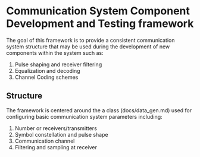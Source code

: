# Communication System Component Development and Testing framework

The goal of this framework is to provide a consistent communication system structure that may be used during the development of new components within the system such as:

1.  Pulse shaping and receiver filtering
2.  Equalization and decoding
3.  Channel Coding schemes


## Structure
The framework is centered around the a class (docs/data_gen.md) used for configuring basic communication system parameters including:
1.  Number or receivers/transmitters
2.  Symbol constellation and pulse shape
3.  Communication channel
4.  Filtering and sampling at receiver
